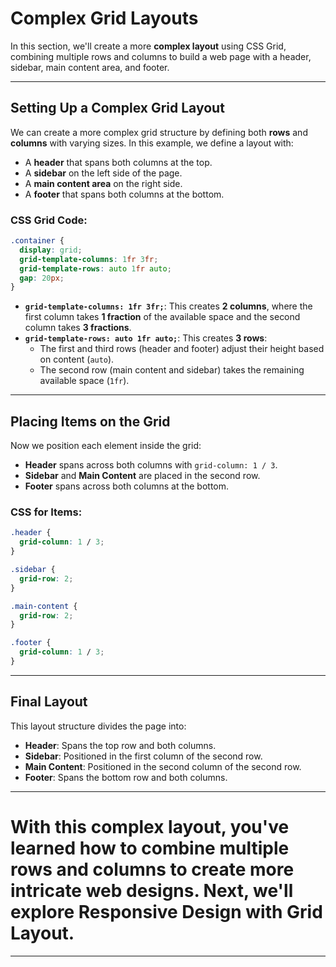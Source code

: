 # Complex Grid Layouts

In this section, we'll create a more **complex layout** using CSS Grid, combining multiple rows and columns to build a web page with a header, sidebar, main content area, and footer.

---

## Setting Up a Complex Grid Layout

We can create a more complex grid structure by defining both **rows** and **columns** with varying sizes. In this example, we define a layout with:

- A **header** that spans both columns at the top.
- A **sidebar** on the left side of the page.
- A **main content area** on the right side.
- A **footer** that spans both columns at the bottom.

### CSS Grid Code:

```css
.container {
  display: grid;
  grid-template-columns: 1fr 3fr;
  grid-template-rows: auto 1fr auto;
  gap: 20px;
}
```

- **`grid-template-columns: 1fr 3fr;`**: This creates **2 columns**, where the first column takes **1 fraction** of the available space and the second column takes **3 fractions**.
- **`grid-template-rows: auto 1fr auto;`**: This creates **3 rows**:
  - The first and third rows (header and footer) adjust their height based on content (`auto`).
  - The second row (main content and sidebar) takes the remaining available space (`1fr`).

---

## Placing Items on the Grid

Now we position each element inside the grid:

- **Header** spans across both columns with `grid-column: 1 / 3`.
- **Sidebar** and **Main Content** are placed in the second row.
- **Footer** spans across both columns at the bottom.

### CSS for Items:

```css
.header {
  grid-column: 1 / 3;
}

.sidebar {
  grid-row: 2;
}

.main-content {
  grid-row: 2;
}

.footer {
  grid-column: 1 / 3;
}
```

---

## Final Layout

This layout structure divides the page into:

- **Header**: Spans the top row and both columns.
- **Sidebar**: Positioned in the first column of the second row.
- **Main Content**: Positioned in the second column of the second row.
- **Footer**: Spans the bottom row and both columns.

---

# With this complex layout, you've learned how to combine multiple rows and columns to create more intricate web designs. Next, we'll explore **Responsive Design with Grid Layout**.

---
